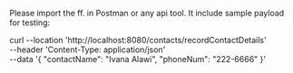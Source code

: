
Please import the ff. in Postman or any api tool.  It include sample payload for testing:


curl --location 'http://localhost:8080/contacts/recordContactDetails' \
--header 'Content-Type: application/json' \
--data '{
      "contactName": "Ivana Alawi",
      "phoneNum": "222-6666"
}'

